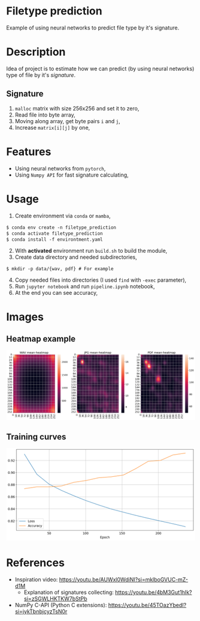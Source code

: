 # Filetype prediction

Example of using neural networks to predict file type by it's signature. 

# Description

Idea of project is to estimate how we can predict (by using neural networks) type of file by it's *signature*.

## Signature

1. `malloc` matrix with size 256x256 and set it to zero,
2. Read file into byte array,
3. Moving along array, get byte pairs `i` and `j`,
4. Increase `matrix[i][j]` by one,

# Features

- Using neural networks from `pytorch`,
- Using `Numpy API` for fast signature calculating,

# Usage

1. Create environment via `conda` or `mamba`,

```console
$ conda env create -n filetype_prediction 
$ conda activate filetype_prediction
$ conda install -f environtment.yaml
```

2. With **activated** environment run `build.sh` to build the module,
3. Create data directory and needed subdirectories,

```console
$ mkdir -p data/{wav, pdf} # For example
```

4. Copy needed files into directories (I used `find` with `-exec` parameter),
5. Run `jupyter notebook` and run `pipeline.ipynb` notebook,
6. At the end you can see accuracy,

# Images

## Heatmap example

![Heatmap](assets/heatmaps.png)

## Training curves

![Curves](assets/stats.png)

# References

- Inspiration video: https://youtu.be/AUWxl0WdiNI?si=mklboGVUC-mZ-d1M
  - Explanation of signatures collecting: https://youtu.be/4bM3Gut1hIk?si=zSGWLHKTKW7bStPb
- NumPy C-API (Python C extensions): https://youtu.be/45TOazYbedI?si=jykTbnbjcyzTsN0r
